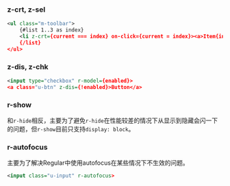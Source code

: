 ### z-crt, z-sel

<div class="m-example"></div>

```xml
<ul class="m-toolbar">
    {#list 1..3 as index}
    <li z-crt={current === index} on-click={current = index}><a>Item{index}</a></li>
    {/list}
</ul>
```

### z-dis, z-chk

<div class="m-example"></div>

```xml
<input type="checkbox" r-model={enabled}>
<a class="u-btn" z-dis={!enabled}>Button</a>
```

### r-show

和`r-hide`相反，主要为了避免`r-hide`在性能较差的情况下从显示到隐藏会闪一下的问题，但`r-show`目前只支持`display: block`。

### r-autofocus

主要为了解决Regular中使用autofocus在某些情况下不生效的问题。

<div class="m-example"></div>

```xml
<input class="u-input" r-autofocus>
```
